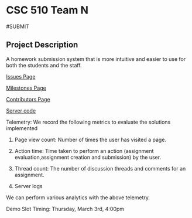 # CSC 510 Team N
#SUBMIT

## Project Description
A homework submission system that is more intuitive and easier to use for both the students and the staff.

[Issues Page](https://github.com/gvivek19/CSC510-Team-N/issues?utf8=%E2%9C%93&q=is%3Aissue)

[Milestones Page](https://github.com/gvivek19/CSC510-Team-N/milestones)

[Contributors Page](https://github.com/gvivek19/CSC510-Team-N/graphs/contributors)

[Server code](https://github.com/gvivek19/CSC510-Team-N/tree/master/server)

Telemetry: We record the following metrics to evaluate the solutions implemented

1. Page view count: Number of times the user has visited a page. 

2. Action time: Time taken to perform an action (assignment evaluation,assignment creation and submission) by the user.

3. Thread count: The number of discussion threads and comments for an assignment.

4. Server logs

We can perform various analytics with the above telemetry.

Demo Slot Timing: Thursday, March 3rd, 4:00pm


